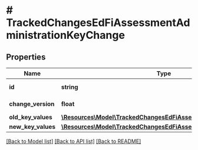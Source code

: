 # # TrackedChangesEdFiAssessmentAdministrationKeyChange

## Properties

Name | Type | Description | Notes
------------ | ------------- | ------------- | -------------
**id** | **string** | Resource identifier | [optional]
**change_version** | **float** | Change version | [optional]
**old_key_values** | [**\Resources\Model\TrackedChangesEdFiAssessmentAdministrationKey**](TrackedChangesEdFiAssessmentAdministrationKey.md) |  | [optional]
**new_key_values** | [**\Resources\Model\TrackedChangesEdFiAssessmentAdministrationKey**](TrackedChangesEdFiAssessmentAdministrationKey.md) |  | [optional]

[[Back to Model list]](../../README.md#models) [[Back to API list]](../../README.md#endpoints) [[Back to README]](../../README.md)
